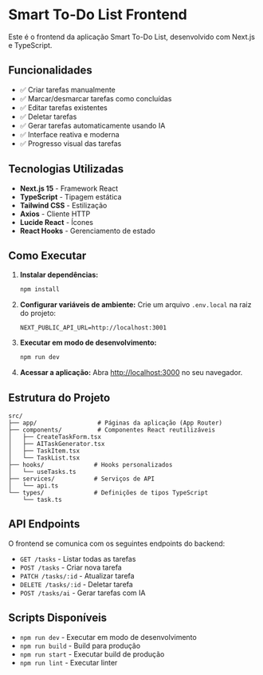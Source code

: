 # Smart To-Do List Frontend

Este é o frontend da aplicação Smart To-Do List, desenvolvido com Next.js e TypeScript.

## Funcionalidades

- ✅ Criar tarefas manualmente
- ✅ Marcar/desmarcar tarefas como concluídas
- ✅ Editar tarefas existentes
- ✅ Deletar tarefas
- ✅ Gerar tarefas automaticamente usando IA
- ✅ Interface reativa e moderna
- ✅ Progresso visual das tarefas

## Tecnologias Utilizadas

- **Next.js 15** - Framework React
- **TypeScript** - Tipagem estática
- **Tailwind CSS** - Estilização
- **Axios** - Cliente HTTP
- **Lucide React** - Ícones
- **React Hooks** - Gerenciamento de estado

## Como Executar

1. **Instalar dependências:**
   ```bash
   npm install
   ```

2. **Configurar variáveis de ambiente:**
   Crie um arquivo `.env.local` na raiz do projeto:
   ```env
   NEXT_PUBLIC_API_URL=http://localhost:3001
   ```

3. **Executar em modo de desenvolvimento:**
   ```bash
   npm run dev
   ```

4. **Acessar a aplicação:**
   Abra [http://localhost:3000](http://localhost:3000) no seu navegador.

## Estrutura do Projeto

```
src/
├── app/                 # Páginas da aplicação (App Router)
├── components/          # Componentes React reutilizáveis
│   ├── CreateTaskForm.tsx
│   ├── AITaskGenerator.tsx
│   ├── TaskItem.tsx
│   └── TaskList.tsx
├── hooks/              # Hooks personalizados
│   └── useTasks.ts
├── services/           # Serviços de API
│   └── api.ts
└── types/              # Definições de tipos TypeScript
    └── task.ts
```

## API Endpoints

O frontend se comunica com os seguintes endpoints do backend:

- `GET /tasks` - Listar todas as tarefas
- `POST /tasks` - Criar nova tarefa
- `PATCH /tasks/:id` - Atualizar tarefa
- `DELETE /tasks/:id` - Deletar tarefa
- `POST /tasks/ai` - Gerar tarefas com IA

## Scripts Disponíveis

- `npm run dev` - Executar em modo de desenvolvimento
- `npm run build` - Build para produção
- `npm run start` - Executar build de produção
- `npm run lint` - Executar linter
